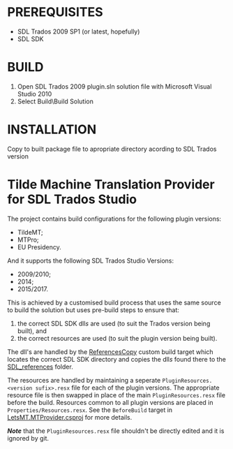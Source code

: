 ﻿# PREREQUISITES
- SDL Trados 2009 SP1 (or latest, hopefully)
- SDL SDK

# BUILD
1. Open SDL Trados 2009 plugin.sln solution file with Microsoft Visual Studio 2010
2. Select Build\Build Solution

# INSTALLATION
Copy to built package file to apropriate directory acording to SDL Trados version

# Tilde Machine Translation Provider for SDL Trados Studio
The project contains build configurations for the following plugin versions:
- TildeMT;
- MTPro;
- EU Presidency.

And it supports the following SDL Trados Studio Versions:
- 2009/2010;
- 2014;
- 2015/2017.

This is achieved by a customised build process that uses the same source to build the
solution but uses pre-build steps to ensure that:
1. the correct SDL SDK dll<i>s</i> are used (to suit the Trados version being built), and
2. the correct resources are used (to suit the plugin version being built).

The dll's are handled by the [ReferencesCopy](Custom_targets/ReferencesCopy.targets)
custom build target which locates the correct SDL SDK directory and copies the dll<i>s</i>
found there to the [SDL_references](SDL_references) folder.

The resources are handled by maintaining a seperate `PluginResources.<version sufix>.resx`
file for each of the plugin versions. The appropriate resource file is then swapped in place
of the main `PluginResources.resx` file before the build. Resources common to all plugin
versions are placed in `Properties/Resources.resx`. See the `BeforeBuild` target in
[LetsMT.MTProvider.csproj](LetsMT.MTProvider.csproj) for more details.

**_Note_** that the `PluginResources.resx` file shouldn't be directly edited and it is
ignored by git.